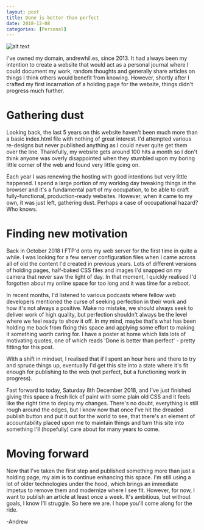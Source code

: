```yaml
---
layout: post
title: Done is better than perfect
date: 2018-12-08
categories: [Personal]
---
```


![alt text](../../../../images/2018-12-08-img1.jpg "Done is better than perfect poster image")

I've owned my domain, andrewhil.es, since 2013. It had always been my intention to create a website that would act as a personal journal where I could document my work, random thoughts and generally share articles on things I think others would benefit from knowing. However, shortly after I crafted my first incarnation of a holding page for the website, things didn't progress much further.

# Gathering dust
Looking back, the last 5 years on this website haven't been much more than a basic index.html file with nothing of great interest. I'd attempted various re-designs but never published anything as I could never quite get them over the line. Thankfully, my website gets around 100 hits a month so I don't think anyone was overly disappointed when they stumbled upon my boring little corner of the web and found very little going on.

Each year I was renewing the hosting with good intentions but very little happened. I spend a large portion of my working day tweaking things in the browser and it's a fundamental part of my occupation, to be able to craft fully-functional, production-ready websites. However, when it came to my own, it was just left, gathering dust. Perhaps a case of occupational hazard? Who knows.

# Finding new motivation
Back in October 2018 I FTP'd onto my web server for the first time in quite a while. I was looking for a few server configuration files when I came across all of old the content I'd created in previous years. Lots of different versions of holding pages, half-baked CSS files and images I'd snapped on my camera that never saw the light of day. In that moment, I quickly realised I'd forgotten about my online space for too long and it was time for a reboot.

In recent months, I'd listened to various podcasts where fellow web developers mentioned the curse of seeking perfection in their work and how it's not always a positive. Make no mistake, we should always seek to deliver work of high quality, but perfection shouldn't always be the level where we feel ready to show it off. In my mind, maybe that's what has been holding me back from fixing this space and applying some effort to making it something worth caring for. I have a poster at home which lists lots of motivating quotes, one of which reads 'Done is better than perfect' - pretty fitting for this post.

With a shift in mindset, I realised that if I spent an hour here and there to try and spruce things up, eventually I'd get this site into a state where it's fit enough for publishing to the web (not perfect, but a functioning work in progress).

Fast forward to today, Saturday 8th December 2018, and I've just finished giving this space a fresh lick of paint with some plain old CSS and it feels like the right time to deploy my changes. There's no doubt, everything is still rough around the edges, but I know now that once I've hit the dreaded publish button and put it out for the world to see, that there's an element of accountability placed upon me to maintain things and turn this site into something I'll (hopefully) care about for many years to come.

# Moving forward
Now that I've taken the first step and published something more than just a holding page, my aim is to continue enhancing this space. I'm still using a lot of older technologies under the hood, which brings an immediate impetus to remove them and modernize where I see fit. However, for now, I want to publish an article at least once a week. It's ambitious, but without goals, I know I'll struggle. So here we are. I hope you'll come along for the ride.

-Andrew